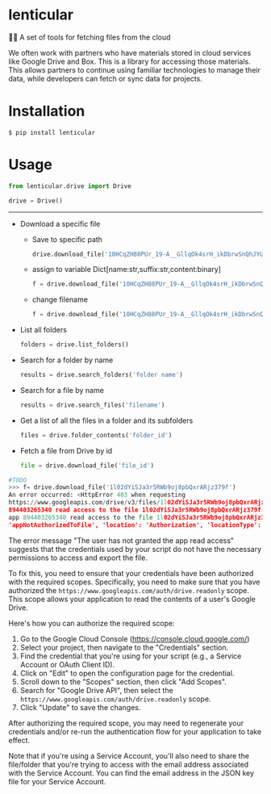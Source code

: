 # lenticular
😶‍🌫️ A set of tools for fetching files from the cloud

We often work with partners who have materials stored in cloud services like Google Drive and Box.  This is a library for accessing those materials. This allows partners to continue using familiar technologies to manage their data, while developers can fetch or sync data for projects. 

# Installation

```
$ pip install lenticular
```

# Usage

```python 
from lenticular.drive import Drive 

drive = Drive() 
```

--- 

- Download a specific file
    - Save to specific path
        ```python 
        drive.download_file('10HCqZH88PUr_19-A__GllqOk4srH_ikDbrwSnQhJYUw',path="/home/me/Downloads")
        ```
    - assign to variable Dict[name:str,suffix:str,content:binary]
        ```python 
        f = drive.download_file('10HCqZH88PUr_19-A__GllqOk4srH_ikDbrwSnQhJYUw')
        ```
    - change filename
        ```python 
        f = drive.download_file('10HCqZH88PUr_19-A__GllqOk4srH_ikDbrwSnQhJYUw',name='new_name')
        ```
- List all folders 
    ```python
    folders = drive.list_folders()
    ```

- Search for a folder by name
    ```python
    results = drive.search_folders('folder name')
    ```

- Search for a file by name
    ```python
    results = drive.search_files('filename')
    ```

- Get a list of all the files in a folder and its subfolders
    ```python
    files = drive.folder_contents('folder_id')
    ```

- Fetch a file from Drive by id
    ```python
    file = drive.download_file('file_id')
    ```


```python
#TODO 
>>> f= drive.download_file('1l02dYiSJa3r5RWb9oj8pbQxrARjz379f')
An error occurred: <HttpError 403 when requesting 
https://www.googleapis.com/drive/v3/files/1l02dYiSJa3r5RWb9oj8pbQxrARjz379f?alt=media returned "The user has not granted the app 
894403265340 read access to the file 1l02dYiSJa3r5RWb9oj8pbQxrARjz379f.". Details: "[{'message': 'The user has not granted the 
app 894403265340 read access to the file 1l02dYiSJa3r5RWb9oj8pbQxrARjz379f.', 'domain': 'global', 'reason': 
'appNotAuthorizedToFile', 'location': 'Authorization', 'locationType': 'header'}]">

```


The error message "The user has not granted the app read access" suggests that the credentials used by your script do not have the necessary permissions to access and export the file.

To fix this, you need to ensure that your credentials have been authorized with the required scopes. Specifically, you need to make sure that you have authorized the `https://www.googleapis.com/auth/drive.readonly` scope. This scope allows your application to read the contents of a user's Google Drive.

Here's how you can authorize the required scope:

1. Go to the Google Cloud Console (https://console.cloud.google.com/)
2. Select your project, then navigate to the "Credentials" section.
3. Find the credential that you're using for your script (e.g., a Service Account or OAuth Client ID).
4. Click on "Edit" to open the configuration page for the credential.
5. Scroll down to the "Scopes" section, then click "Add Scopes".
6. Search for "Google Drive API", then select the `https://www.googleapis.com/auth/drive.readonly` scope.
7. Click "Update" to save the changes.

After authorizing the required scope, you may need to regenerate your credentials and/or re-run the authentication flow for your application to take effect.

Note that if you're using a Service Account, you'll also need to share the file/folder that you're trying to access with the email address associated with the Service Account. You can find the email address in the JSON key file for your Service Account.
